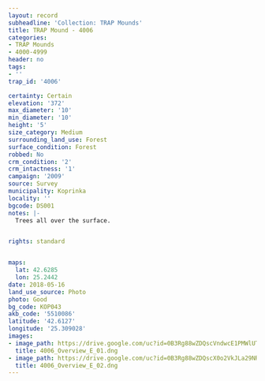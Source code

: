 ```yaml
---
layout: record
subheadline: 'Collection: TRAP Mounds'
title: TRAP Mound - 4006
categories:
- TRAP Mounds
- 4000-4999
header: no
tags:
- ''
trap_id: '4006'

certainty: Certain
elevation: '372'
max_diameter: '10'
min_diameter: '10'
height: '5'
size_category: Medium
surrounding_land_use: Forest
surface_condition: Forest
robbed: No
crm_condition: '2'
crm_intactness: '1'
campaign: '2009'
source: Survey
municipality: Koprinka
locality: ''
bgcode: DS001
notes: |-
  Trees all over the surface.


rights: standard


maps:
  lat: 42.6285
  lon: 25.2442
date: 2018-05-16
land_use_source: Photo
photo: Good
bg_code: КОР043
akb_code: '5510086'
latitude: '42.6127'
longitude: '25.309028'
images:
- image_path: https://drive.google.com/uc?id=0B3Rg88wZDQscVndwcE1PMWlUTFU
  title: 4006_Overview_E_01.dng
- image_path: https://drive.google.com/uc?id=0B3Rg88wZDQscX0o2VkJLa29NRXc
  title: 4006_Overview_E_02.dng
---
```

